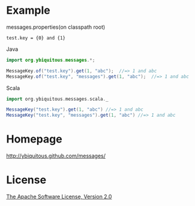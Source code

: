 Example
=======

messages.properties(on classpath root)

```
test.key = {0} and {1}
```

Java

```java
import org.ybiquitous.messages.*;

MessageKey.of("test.key").get(1, "abc");  //=> 1 and abc
MessageKey.of("test.key", "messages").get(1, "abc");  //=> 1 and abc
```

Scala

```scala
import org.ybiquitous.messages.scala._

MessageKey("test.key").get(1, "abc") //=> 1 and abc
MessageKey("test.key", "messages").get(1, "abc") //=> 1 and abc
```

Homepage
========

http://ybiquitous.github.com/messages/

License
=======

[The Apache Software License, Version 2.0](http://www.apache.org/licenses/LICENSE-2.0.txt)
